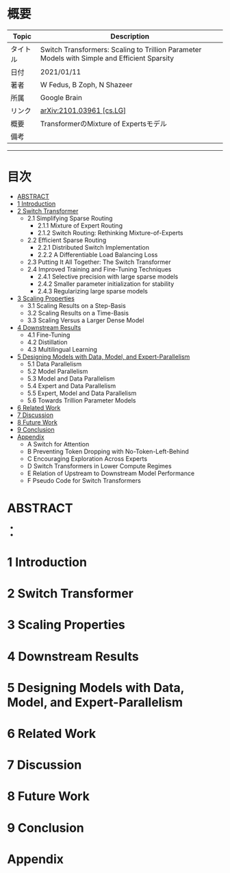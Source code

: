 # 概要

|Topic|Description|
|---|---|
|タイトル|Switch Transformers: Scaling to Trillion Parameter Models with Simple and Efficient Sparsity|
|日付|2021/01/11|
|著者|W Fedus, B Zoph, N Shazeer|
|所属|Google Brain|
|リンク|[arXiv:2101.03961 [cs.LG]](https://arxiv.org/abs/2101.03961)|
|概要|TransformerのMixture of Expertsモデル|
|備考||

***

# 目次
- [ABSTRACT](#ABSTRACT)
- [1 Introduction](#1-Introduction)
- [2 Switch Transformer](#2-Switch-Transformer)
    - 2.1 Simplifying Sparse Routing
        - 2.1.1 Mixture of Expert Routing
        - 2.1.2 Switch Routing: Rethinking Mixture-of-Experts
    - 2.2 Efficient Sparse Routing 
        - 2.2.1 Distributed Switch Implementation
        - 2.2.2 A Differentiable Load Balancing Loss
    - 2.3 Putting It All Together: The Switch Transformer 
    - 2.4 Improved Training and Fine-Tuning Techniques 
        - 2.4.1 Selective precision with large sparse models
        - 2.4.2 Smaller parameter initialization for stability
        - 2.4.3 Regularizing large sparse models
- [3 Scaling Properties](#3-Scaling-Properties)
    - 3.1 Scaling Results on a Step-Basis 
    - 3.2 Scaling Results on a Time-Basis 
    - 3.3 Scaling Versus a Larger Dense Model 
- [4 Downstream Results](#4-Downstream-Results)
    - 4.1 Fine-Tuning 
    - 4.2 Distillation 
    - 4.3 Multilingual Learning
- [5 Designing Models with Data, Model, and Expert-Parallelism](#5-Designing-Models-with-Data,-Model,-and-Expert-Parallelism)
    - 5.1 Data Parallelism
    - 5.2 Model Parallelism
    - 5.3 Model and Data Parallelism
    - 5.4 Expert and Data Parallelism
    - 5.5 Expert, Model and Data Parallelism
    - 5.6 Towards Trillion Parameter Models
- [6 Related Work](#6-Related-Work)
- [7 Discussion](#7-Discussion)
- [8 Future Work](#8-Future-Work)
- [9 Conclusion](#9-Conclusion)
- [Appendix](#Appendix)
    - A Switch for Attention
    - B Preventing Token Dropping with No-Token-Left-Behind
    - C Encouraging Exploration Across Experts
    - D Switch Transformers in Lower Compute Regimes
    - E Relation of Upstream to Downstream Model Performance 
    - F Pseudo Code for Switch Transformers 

# ABSTRACT
- 
- 


# 1 Introduction
# 2 Switch Transformer
# 3 Scaling Properties
# 4 Downstream Results
# 5 Designing Models with Data, Model, and Expert-Parallelism
# 6 Related Work
# 7 Discussion
# 8 Future Work
# 9 Conclusion
# Appendix



